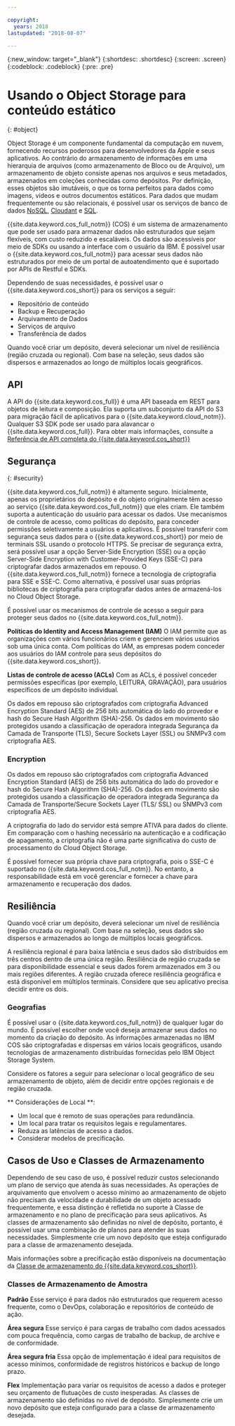 ```yaml
---

copyright:
  years: 2018
lastupdated: "2018-08-07"

---
```

{:new_window: target="_blank"}
{:shortdesc: .shortdesc}
{:screen: .screen}
{:codeblock: .codeblock}
{:pre: .pre}

# Usando o Object Storage para conteúdo estático
{: #object}

Object Storage é um componente fundamental da computação em nuvem, fornecendo recursos poderosos para desenvolvedores da Apple e seus aplicativos. Ao contrário do armazenamento de informações em uma hierarquia de arquivos (como armazenamento de Bloco ou de Arquivo), um armazenamento de objeto consiste apenas nos arquivos e seus metadados, armazenados em coleções conhecidas como depósitos. Por definição, esses objetos são imutáveis, o que os torna perfeitos para dados como imagens, vídeos e outros documentos estáticos. Para dados que mudam frequentemente ou são relacionais, é possível usar os serviços de banco de dados [NoSQL](/docs/swift/data/nosql.html), [Cloudant](/docs/swift/data/cloudant.html) e [SQL](/docs/swift/data/sql.html).

{{site.data.keyword.cos_full_notm}} (COS) é um sistema de armazenamento que pode ser usado para armazenar dados não estruturados que sejam flexíveis, com custo reduzido e escaláveis. Os dados são acessíveis por meio de SDKs ou usando a interface com o usuário da IBM. É possível usar o {{site.data.keyword.cos_full_notm}} para acessar seus dados não estruturados por meio de um portal de autoatendimento que é suportado por APIs de Restful e SDKs. 

Dependendo de suas necessidades, é possível usar o {{site.data.keyword.cos_short}} para os serviços a seguir:

* Repositório de conteúdo
* Backup e Recuperação
* Arquivamento de Dados
* Serviços de arquivo
* Transferência de dados

Quando você criar um depósito, deverá selecionar um nível de resiliência (região cruzada ou regional). Com base na seleção, seus dados são dispersos e armazenados ao longo de múltiplos locais geográficos.

## API

A API do {{site.data.keyword.cos_full}} é uma API baseada em REST para objetos de leitura e composição. Ela suporta um subconjunto da API do S3 para migração fácil de aplicativos para o {{site.data.keyword.cloud_notm}}. Qualquer S3 SDK pode ser usado para alavancar o {{site.data.keyword.cos_full}}. Para obter mais informações, consulte a [Referência de API completa do {{site.data.keyword.cos_short}}](docs/services/cloud-object-storage/api-reference/about-compatibility-api.html#about-the-ibm-cloud-object-storage-api)

## Segurança
{: #security}

{{site.data.keyword.cos_full_notm}}  é altamente seguro. Inicialmente, apenas os proprietários do depósito e do objeto originalmente têm acesso ao serviço {{site.data.keyword.cos_full_notm}} que eles criam. Ele também suporta a autenticação do usuário para acessar os dados. Use mecanismos de controle de acesso, como políticas do depósito, para conceder permissões seletivamente a usuários e aplicativos. É possível transferir com segurança seus dados para o {{site.data.keyword.cos_short}} por meio de terminais SSL usando o protocolo HTTPS. Se precisar de segurança extra, será possível usar a opção Server-Side Encryption (SSE) ou a opção Server-Side Encryption with Customer-Provided Keys (SSE-C) para criptografar dados armazenados em repouso. O {{site.data.keyword.cos_full_notm}} fornece a tecnologia de criptografia para SSE e SSE-C. Como alternativa, é possível usar suas próprias bibliotecas de criptografia para criptografar dados antes de armazená-los no Cloud Object Storage.

É possível usar os mecanismos de controle de acesso a seguir para proteger seus dados no {{site.data.keyword.cos_full_notm}}.

**Políticas do Identity and Access Management (IAM)**
O IAM permite que as organizações com vários funcionários criem e gerenciem vários usuários sob uma única conta. Com políticas do IAM, as empresas podem conceder aos usuários do IAM controle para seus depósitos do {{site.data.keyword.cos_short}}.

**Listas de controle de acesso (ACLs)**
Com as ACLs, é possível conceder permissões específicas (por exemplo, LEITURA, GRAVAÇÃO), para usuários específicos de um depósito individual.

Os dados em repouso são criptografados com criptografia Advanced Encryption Standard (AES) de 256 bits automática do lado do provedor e hash do Secure Hash Algorithm (SHA)-256. Os dados em movimento são protegidos usando a classificação de operadora integrada Segurança da Camada de Transporte (TLS), Secure Sockets Layer (SSL) ou SNMPv3 com criptografia AES.

### Encryption

Os dados em repouso são criptografados com criptografia Advanced Encryption Standard (AES) de 256 bits automática do lado do provedor e hash do Secure Hash Algorithm (SHA)-256. Os dados em movimento são protegidos usando a classificação de operadora integrada Segurança da Camada de Transporte/Secure Sockets Layer (TLS/ SSL) ou SNMPv3 com criptografia AES.

A criptografia do lado do servidor está sempre ATIVA para dados do cliente. Em comparação com o hashing necessário na autenticação e a codificação de apagamento, a criptografia não é uma parte significativa do custo de processamento do Cloud Object Storage.

É possível fornecer sua própria chave para criptografia, pois o SSE-C é suportado no {{site.data.keyword.cos_full_notm}}. No entanto, a responsabilidade está em você gerenciar e fornecer a chave para armazenamento e recuperação dos dados.

## Resiliência

Quando você criar um depósito, deverá selecionar um nível de resiliência (região cruzada ou regional). Com base na seleção, seus dados são dispersos e armazenados ao longo de múltiplos locais geográficos.

A resiliência regional é para baixa latência e seus dados são distribuídos em três centros dentro de uma única região. Resiliência de região cruzada se para disponibilidade essencial e seus dados forem armazenados em 3 ou mais regiões diferentes. A região cruzada oferece resiliência geográfica e está disponível em múltiplos terminais. Considere que seu aplicativo precisa decidir entre os dois.

### Geografias

É possível usar o {{site.data.keyword.cos_full_notm}} de qualquer lugar do mundo. É possível escolher onde você deseja armazenar seus dados no momento da criação do depósito. As informações armazenadas no IBM COS são criptografadas e dispersas em vários locais geográficos, usando tecnologias de armazenamento distribuídas fornecidas pelo IBM Object Storage System. 

Considere os fatores a seguir para selecionar o local geográfico de seu armazenamento de objeto, além de decidir entre opções regionais e de região cruzada.

** Considerações de Local **:
* Um local que é remoto de suas operações para redundância.
* Um local para tratar os requisitos legais e regulamentares.
* Reduza as latências de acesso a dados.
* Considerar modelos de precificação.

## Casos de Uso e Classes de Armazenamento

Dependendo de seu caso de uso, é possível reduzir custos selecionando um plano de serviço que atenda às suas necessidades. As operações de arquivamento que envolvem o acesso mínimo ao armazenamento de objeto não precisam da velocidade e durabilidade de um objeto acessado frequentemente, e essa distinção é refletida no suporte à Classe de armazenamento e no plano de precificação para seus aplicativos. As classes de armazenamento são definidas no nível de depósito, portanto, é possível usar uma combinação de planos para atender às suas necessidades. Simplesmente crie um novo depósito que esteja configurado para a classe de armazenamento desejada.

Mais informações sobre a precificação estão disponíveis na documentação da [Classe de armazenamento do {{site.data.keyword.cos_short}}](/docs/services/cloud-object-storage/help/billing.html#ibm-cos-pricing).

### Classes de Armazenamento de Amostra

**Padrão**
Esse serviço é para dados não estruturados que requerem acesso frequente, como o DevOps, colaboração e repositórios de conteúdo de ação.

**Área segura**
Esse serviço é para cargas de trabalho com dados acessados com pouca frequência, como cargas de trabalho de backup, de archive e de conformidade.

**Área segura fria**
Essa opção de implementação é ideal para requisitos de acesso mínimos, conformidade de registros históricos e backup de longo prazo.

**Flex** Implementação para variar os requisitos de acesso a dados e proteger seu orçamento de flutuações de custo inesperadas.
As classes de armazenamento são definidas no nível de depósito. Simplesmente crie um novo depósito que esteja configurado para a classe de armazenamento desejada.
